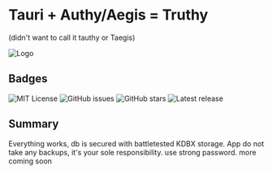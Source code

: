 # Tauri + Authy/Aegis = Truthy
(didn't want to call it tauthy or Taegis)


![Logo](assets/banner.jpeg)

## Badges

![MIT License](https://img.shields.io/github/license/fosslife/truthy.svg)
![GitHub issues](https://badgen.net/github/issues/fosslife/truthy) ![GitHub stars](https://badgen.net/github/stars/fosslife/truthy)
![Latest release](https://badgen.net/github/release/fosslife/truthy)



## Summary
Everything works, db is secured with battletested KDBX storage. App do not take any backups, it's your sole responsibility. 
use strong password. more coming soon
